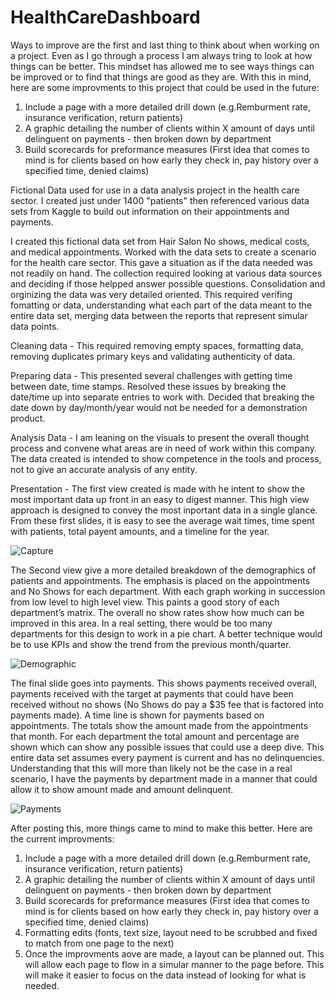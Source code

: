 # HealthCareDashboard

Ways to improve are the first and last thing to think about when working on a project. Even as I go through a process I am always tring to look at how things can be better. This mindset has allowed me to see ways things can be improved or to find that things are good as they are. With this in mind, here are some improvments to this project that could be used in the future:

  1) Include a page with a more detailed drill down (e.g.Remburment rate, insurance verification, return patients)
  2) A graphic detailing the number of clients within X amount of days until delinguent on payments - then broken down by department
  3) Build scorecards for preformance measures (First idea that comes to mind is for clients based on how early they check in, pay history over a specified time, denied claims)

Fictional Data used for use in a data analysis project in the health care sector. I created just under 1400 "patients" then referenced various data sets from Kaggle to build out information on their appointments and payments.  

I created this fictional data set from Hair Salon No shows, medical costs, and medical appointments. Worked with the data sets to create a scenario for the health care sector. This gave a situation as if the data needed was not readily on hand. The collection required looking at various data sources and deciding if those helpped answer possible questions. Consolidation and orginizing the data was very detailed oriented. This required verifing fomatting or data, understanding what each part of the data meant to the entire data set, merging data between the reports that represent simular data points. 

Cleaning data - This required removing empty spaces, formatting data, removing duplicates primary keys and validating authenticity of data.

Preparing data - This presented several challenges with getting time between date, time stamps. Resolved these issues by breaking the date/time up into separate entries to work with. Decided that breaking the date down by day/month/year would not be needed for a demonstration product. 

Analysis Data - I am leaning on the visuals to present the overall thought process and convene what areas are in need of work within this company. The data created is intended to show competence in the tools and process, not to give an accurate analysis of any entity.

Presentation - The first view created is made with he intent to show the most important data up front in an easy to digest manner. This high view approach is designed to convey the most inportant data in a single glance. From these first slides, it is easy to see the average wait times, time spent with patients, total payent amounts, and a timeline for the year.


![Capture](https://user-images.githubusercontent.com/10605443/147865158-98a2b840-350b-418b-a5d2-113b1372cfe0.JPG)


The Second view give a more detailed breakdown of the demographics of patients and appointments. The emphasis is placed on the appointments and No Shows for each department. With each graph working in succession from low level to high level view. This paints a good story of each department’s matrix. The overall no show rates show how much can be improved in this area. In a real setting, there would be too many departments for this design to work in a pie chart. A better technique would be to use KPIs and show the trend from the previous month/quarter.


![Demographic](https://user-images.githubusercontent.com/10605443/133866053-3383dd92-000a-4bdf-9fd6-c3e9e8061760.PNG)


The final slide goes into payments. This shows payments received overall, payments received with the target at payments that could have been received without no shows (No Shows do pay a $35 fee that is factored into payments made). A time line is shown for payments based on appointments. The totals show the amount made from the appointments that month. For each department the total amount and percentage are shown which can show any possible issues that could use a deep dive. This entire data set assumes every payment is current and has no delinquencies. Understanding that this will more than likely not be the case in a real scenario, I have the payments by department made in a manner that could allow it to show amount made and amount delinquent.  

![Payments](https://user-images.githubusercontent.com/10605443/133866070-f843c6ba-b0a7-4c91-8919-226e6d46b13c.PNG)

After posting this, more things came to mind to make this better. 
Here are the current improvments:
  1) Include a page with a more detailed drill down (e.g.Remburment rate, insurance verification, return patients)
  2) A graphic detailing the number of clients within X amount of days until delinguent on payments - then broken down by department
  3) Build scorecards for preformance measures (First idea that comes to mind is for clients based on how early they check in, pay history over a specified time, denied claims)
  4) Formatting edits (fonts, text size, layout need to be scrubbed and fixed to match from one page to the next)
  5) Once the improvments aove are made, a layout can be planned out. This will allow each page to flow in a simular manner to the page before. This will make it easier to focus on the data instead of looking for what is needed.
